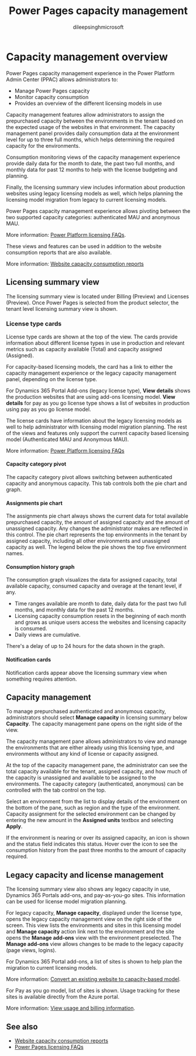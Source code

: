 ﻿---
title: Power Pages capacity management 
description: Learn about capacity management in Power Pages.
author: dileepsinghmicrosoft

ms.topic: conceptual
ms.custom: 
ms.date: 11/07/2023
ms.subservice: 
ms.author: dileeps
ms.reviewer: kkendrick
contributors:
    - dileepsinghmicrosoft
    - ProfessorKendrick
---

# Capacity management overview

Power Pages capacity management experience in the Power Platform Admin Center (PPAC) allows administrators to:

- Manage Power Pages capacity
- Monitor capacity consumption
- Provides an overview of the different licensing models in use

Capacity management features allow administrators to assign the prepurchased capacity between the environments in the tenant based on the expected usage of the websites in that environment. The capacity management panel provides daily consumption data at the environment level for up to three full months, which helps determining the required capacity for the environments.

Consumption monitoring views of the capacity management experience provide daily data for the month to date, the past two full months, and monthly data for past 12 months to help with the license budgeting and planning.

Finally, the licensing summary view includes information about production websites using legacy licensing models as well, which helps planning the licensing model migration from legacy to current licensing models.

Power Pages capacity management experience allows pivoting between the two supported capacity categories: authenticated MAU and anonymous MAU. 

More information: [Power Platform licensing FAQs](/power-platform/admin/powerapps-flow-licensing-faq#power-pages).

These views and features can be used in addition to the website consumption reports that are also available. 

More information: [Website capacity consumption reports](/admin/website-consumption-reports?tabs=PPS)

## Licensing summary view

The licensing summary view is located under Billing (Preview) and Licenses (Preview). Once Power Pages is selected from the product selector, the tenant level licensing summary view is shown.

### License type cards

License type cards are shown at the top of the view. The cards provide information about different license types in use in production and relevant metrics such as capacity available (Total) and capacity assigned (Assigned). 

For capacity-based licensing models, the card has a link to either the capacity management experience or the legacy capacity management panel, depending on the license type. 

For Dynamics 365 Portal Add-ons (legacy license type), **View details** shows the production websites that are using add-ons licensing model. **View details** for pay as you go license type shows a list of websites in production using pay as you go license model.

The license cards have information about the legacy licensing models as well to help administrator with licensing model migration planning. The rest of the views and features only support the current capacity based licensing model (Authenticated MAU and Anonymous MAU). 

More information: [Power Platform licensing FAQs](/power-platform/admin/powerapps-flow-licensing-faq#power-pages)

#### Capacity category pivot

The capacity category pivot allows switching between authenticated capacity and anonymous capacity. This tab controls both the pie chart and graph.

#### Assignments pie chart

The assignments pie chart always shows the current data for total available prepurchased capacity, the amount of assigned capacity and the amount of unassigned capacity. Any changes the administrator makes are reflected in this control. The pie chart represents the top environments in the tenant by assigned capacity, including all other environments and unassigned capacity as well. The legend below the pie shows the top five environment names.

#### Consumption history graph

The consumption graph visualizes the data for assigned capacity, total available capacity, consumed capacity and overage at the tenant level, if any. 

- Time ranges available are month to date, daily data for the past two full months, and monthly data for the past 12 months. 
- Licensing capacity consumption resets in the beginning of each month and grows as unique users access the websites and licensing capacity is consumed. 
- Daily views are cumulative. 

There's a delay of up to 24 hours for the data shown in the graph.

#### Notification cards

Notification cards appear above the licensing summary view when something requires attention.

## Capacity management

To manage prepurchased authenticated and anonymous capacity, administrators should select **Manage capacity** in licensing summary below **Capacity**. The capacity management pane opens on the right side of the view.

The capacity management pane allows administrators to view and manage the environments that are either already using this licensing type, and environments without any kind of license or capacity assigned.

At the top of the capacity management pane, the administrator can see the total capacity available for the tenant, assigned capacity, and how much of the capacity is unassigned and available to be assigned to the environments. The capacity category (authenticated, anonymous) can be controlled with the tab control on the top.

Select an environment from the list to display details of the environment on the bottom of the pane, such as region and the type of the environment. Capacity assignment for the selected environment can be changed by entering the new amount in the **Assigned units** textbox and selecting **Apply**.

If the environment is nearing or over its assigned capacity, an icon is shown and the status field indicates this status. Hover over the icon to see the consumption history from the past three months to the amount of capacity required.

## Legacy capacity and license management

The licensing summary view also shows any legacy capacity in use, Dynamics 365 Portals add-ons, and pay-as-you-go sites. This information can be used for license model migration planning.

For legacy capacity, **Manage capacity**, displayed under the license type, opens the legacy capacity management view on the right side of the screen. This view lists the environments and sites in this licensing model and **Manage capacity** action link next to the environment and the site opens the **Manage add-ons** view with the environment preselected. The **Manage add-ons** view allows changes to be made to the legacy capacity (page views, logins).

For Dynamics 365 Portal add-ons, a list of sites is shown to help plan the migration to current licensing models. 

More information: [Convert an existing website to capacity-based model](convert-site.md#convert-an-existing-website-to-capacity-based-model).

For Pay as you go model, list of sites is shown. Usage tracking for these sites is available directly from the Azure portal. 

More information: [View usage and billing information](/power-platform/admin/pay-as-you-go-usage-costs).

## See also

- [Website capacity consumption reports](website-consumption-reports.md)
- [Power Pages licensing FAQs](/power-platform/admin/powerapps-flow-licensing-faq#power-pages)
